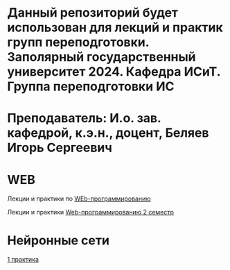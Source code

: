 # Данный репозиторий будет использован для лекций и практик групп переподготовки. Заполярный государственный университет 2024. Кафедра ИСиТ. Группа переподготовки ИС

# Преподаватель: И.о. зав. кафедрой, к.э.н., доцент, Беляев Игорь Сергеевич


# WEB

Лекции и практики по [WEb-программированию](https://github.com/IgorSergeevichISIT/ZGU_Perepodgotovka/blob/main/lectures/%D0%9A%D1%83%D1%80%D1%81_%D0%B2%D0%B5%D0%B1_%D0%BF%D1%80%D0%BE%D0%B3%D1%80%D0%B0%D0%BC%D0%BC%D0%B8%D1%80%D0%BE%D0%B2%D0%B0%D0%BD%D0%B8%D1%8F_%D0%B4%D0%BB%D1%8F_%D0%BF%D0%B5%D1%80%D0%B5%D0%BF%D0%BE%D0%B4%D0%B3%D0%BE%D1%82%D0%BE%D0%B2%D0%BA%D0%B8.ppt)

Лекции и практики [Web-программированию 2 семестр](https://github.com/IgorSergeevichISIT/ZGU_Perepodgotovka/tree/main/turorials)

# Нейронные сети

[1 практика](https://github.com/IgorSergeevichISIT/ZGU_Perepodgotovka/blob/main/lectures/%D0%9A%D1%83%D1%80%D1%81_%D0%B2%D0%B5%D0%B1_%D0%BF%D1%80%D0%BE%D0%B3%D1%80%D0%B0%D0%BC%D0%BC%D0%B8%D1%80%D0%BE%D0%B2%D0%B0%D0%BD%D0%B8%D1%8F_%D0%B4%D0%BB%D1%8F_%D0%BF%D0%B5%D1%80%D0%B5%D0%BF%D0%BE%D0%B4%D0%B3%D0%BE%D1%82%D0%BE%D0%B2%D0%BA%D0%B8.ppt)
